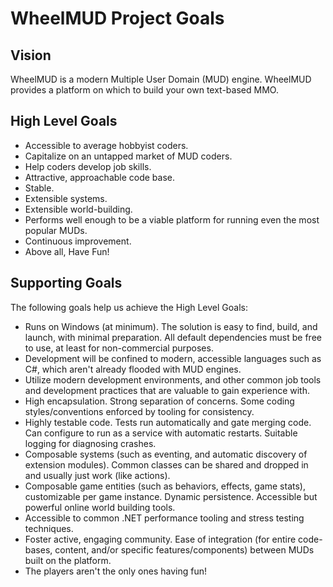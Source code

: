 # WheelMUD Project Goals

## Vision
WheelMUD is a modern Multiple User Domain (MUD) engine. WheelMUD provides a platform on which to build your own text-based MMO.

## High Level Goals
* Accessible to average hobbyist coders.
* Capitalize on an untapped market of MUD coders.
* Help coders develop job skills.
* Attractive, approachable code base.
* Stable.
* Extensible systems.
* Extensible world-building.
* Performs well enough to be a viable platform for running even the most popular MUDs.
* Continuous improvement.
* Above all, Have Fun!

## Supporting Goals
The following goals help us achieve the High Level Goals:
* Runs on Windows (at minimum). The solution is easy to find, build, and launch, with minimal preparation. All default dependencies must be free to use, at least for non-commercial purposes.
* Development will be confined to modern, accessible languages such as C#, which aren't already flooded with MUD engines.
* Utilize modern development environments, and other common job tools and development practices that are valuable to gain experience with.
* High encapsulation. Strong separation of concerns. Some coding styles/conventions enforced by tooling for consistency.
* Highly testable code. Tests run automatically and gate merging code. Can configure to run as a service with automatic restarts. Suitable logging for diagnosing crashes.
* Composable systems (such as eventing, and automatic discovery of extension modules). Common classes can be shared and dropped in and usually just work (like actions).
* Composable game entities (such as behaviors, effects, game stats), customizable per game instance. Dynamic persistence. Accessible but powerful online world building tools.
* Accessible to common .NET performance tooling and stress testing techniques.
* Foster active, engaging community. Ease of integration (for entire code-bases, content, and/or specific features/components) between MUDs built on the platform.
* The players aren't the only ones having fun!

